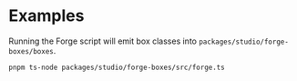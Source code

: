 # Examples

Running the Forge script will emit box classes into `packages/studio/forge-boxes/boxes`.

```bash
pnpm ts-node packages/studio/forge-boxes/src/forge.ts
```
